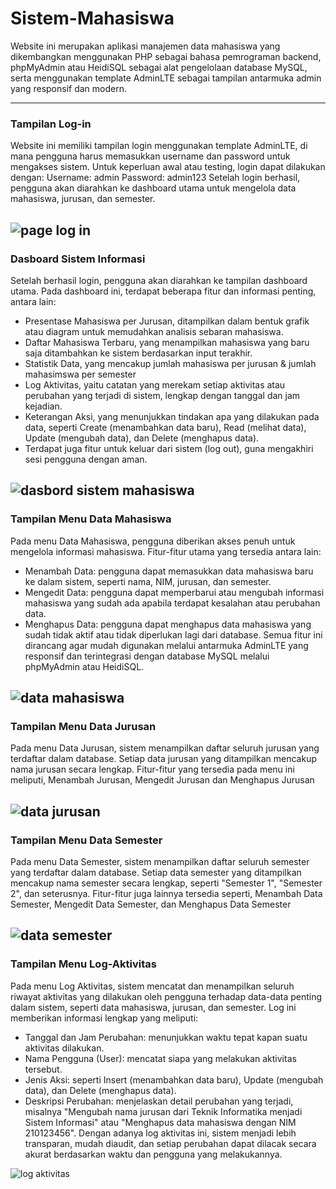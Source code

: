 # Sistem-Mahasiswa
Website ini merupakan aplikasi manajemen data mahasiswa yang dikembangkan menggunakan PHP sebagai bahasa pemrograman backend, phpMyAdmin atau HeidiSQL sebagai alat pengelolaan database MySQL, serta menggunakan template AdminLTE sebagai tampilan antarmuka admin yang responsif dan modern.

---

### Tampilan Log-in 
Website ini memiliki tampilan login menggunakan template AdminLTE, di mana pengguna harus memasukkan username dan password untuk mengakses sistem. Untuk keperluan awal atau testing, login dapat dilakukan dengan:
Username: admin
Password: admin123
Setelah login berhasil, pengguna akan diarahkan ke dashboard utama untuk mengelola data mahasiswa, jurusan, dan semester.

![page log in](https://github.com/calcanica/Sistem-Mahasiswa/blob/main/6.png)
---

### Dasboard Sistem Informasi
Setelah berhasil login, pengguna akan diarahkan ke tampilan dashboard utama. Pada dashboard ini, terdapat beberapa fitur dan informasi penting, antara lain:
- Presentase Mahasiswa per Jurusan, ditampilkan dalam bentuk grafik atau diagram untuk memudahkan analisis sebaran mahasiswa.
- Daftar Mahasiswa Terbaru, yang menampilkan mahasiswa yang baru saja ditambahkan ke sistem berdasarkan input terakhir.
- Statistik Data, yang mencakup jumlah mahasiswa per jurusan & jumlah mahasimswa per semester
- Log Aktivitas, yaitu catatan yang merekam setiap aktivitas atau perubahan yang terjadi di sistem, lengkap dengan tanggal dan jam kejadian.
- Keterangan Aksi, yang menunjukkan tindakan apa yang dilakukan pada data, seperti Create (menambahkan data baru), Read (melihat data), Update (mengubah data), dan Delete (menghapus data).
- Terdapat juga fitur untuk keluar dari sistem (log out), guna mengakhiri sesi pengguna dengan aman.
  
![dasbord sistem mahasiswa](https://github.com/calcanica/Sistem-Mahasiswa/blob/main/1.png)
---

### Tampilan Menu Data Mahasiswa
Pada menu Data Mahasiswa, pengguna diberikan akses penuh untuk mengelola informasi mahasiswa. Fitur-fitur utama yang tersedia antara lain:
- Menambah Data: pengguna dapat memasukkan data mahasiswa baru ke dalam sistem, seperti nama, NIM, jurusan, dan semester.
- Mengedit Data: pengguna dapat memperbarui atau mengubah informasi mahasiswa yang sudah ada apabila terdapat kesalahan atau perubahan data.
- Menghapus Data: pengguna dapat menghapus data mahasiswa yang sudah tidak aktif atau tidak diperlukan lagi dari database.
Semua fitur ini dirancang agar mudah digunakan melalui antarmuka AdminLTE yang responsif dan terintegrasi dengan database MySQL melalui phpMyAdmin atau HeidiSQL.

![data mahasiswa](https://github.com/calcanica/Sistem-Mahasiswa/blob/main/2.png)
---

### Tampilan Menu Data Jurusan
Pada menu Data Jurusan, sistem menampilkan daftar seluruh jurusan yang terdaftar dalam database. Setiap data jurusan yang ditampilkan mencakup nama jurusan secara lengkap.
Fitur-fitur yang tersedia pada menu ini meliputi, Menambah Jurusan, Mengedit Jurusan dan Menghapus Jurusan

![data jurusan](https://github.com/calcanica/Sistem-Mahasiswa/blob/main/3.png)
---

### Tampilan Menu Data Semester
Pada menu Data Semester, sistem menampilkan daftar seluruh semester yang terdaftar dalam database. Setiap data semester yang ditampilkan mencakup nama semester secara lengkap, seperti "Semester 1", "Semester 2", dan seterusnya. Fitur-fitur juga lainnya tersedia seperti, Menambah Data Semester, Mengedit Data Semester, dan Menghapus Data Semester

![data semester](https://github.com/calcanica/Sistem-Mahasiswa/blob/main/4.png)
---

### Tampilan Menu Log-Aktivitas

Pada menu Log Aktivitas, sistem mencatat dan menampilkan seluruh riwayat aktivitas yang dilakukan oleh pengguna terhadap data-data penting dalam sistem, seperti data mahasiswa, jurusan, dan semester.
Log ini memberikan informasi lengkap yang meliputi:
- Tanggal dan Jam Perubahan: menunjukkan waktu tepat kapan suatu aktivitas dilakukan.
- Nama Pengguna (User): mencatat siapa yang melakukan aktivitas tersebut.
- Jenis Aksi: seperti Insert (menambahkan data baru), Update (mengubah data), dan Delete (menghapus data).
- Deskripsi Perubahan: menjelaskan detail perubahan yang terjadi, misalnya "Mengubah nama jurusan dari Teknik Informatika menjadi Sistem Informasi" atau "Menghapus data mahasiswa dengan NIM 210123456".
Dengan adanya log aktivitas ini, sistem menjadi lebih transparan, mudah diaudit, dan setiap perubahan dapat dilacak secara akurat berdasarkan waktu dan pengguna yang melakukannya.

![log aktivitas](https://github.com/calcanica/Sistem-Mahasiswa/blob/main/5.png)

